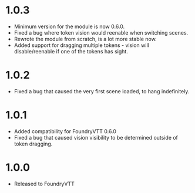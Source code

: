 # 1.0.3

* Minimum version for the module is now 0.6.0.
* Fixed a bug where token vision would reenable when switching scenes.
* Rewrote the module from scratch, is a lot more stable now.
* Added support for dragging multiple tokens - vision will disable/reenable if one of the tokens has sight.

# 1.0.2

* Fixed a bug that caused the very first scene loaded, to hang indefinitely.

# 1.0.1

* Added compatibility for FoundryVTT 0.6.0
* Fixed a bug that caused vision visibility to be determined outside of token dragging.

# 1.0.0

* Released to FoundryVTT
